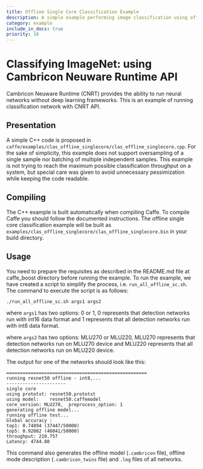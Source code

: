 ```yaml
---
title: Offline Single Core Classification Example
description: A simple example performing image classification using offline interface of Cambricon SDK
category: example
include_in_docs: true
priority: 10
---
```


# Classifying ImageNet: using Cambricon Neuware Runtime API

Cambricon Neuware Runtime (CNRT) provides the ability to run neural networks without deep learning frameworks. This is an example of running classification network with CNRT API.

## Presentation

A simple C++ code is proposed in `caffe/examples/clas_offline_singlecore/clas_offline_singlecore.cpp`. For the sake of simplicity, this example does not support oversampling of a single sample nor batching of multiple independent samples. This example is not trying to reach the maximum possible classification throughput on a system, but special care was given to avoid unnecessary pessimization while keeping the code readable.

## Compiling

The C++ example is built automatically when compiling Caffe. To compile Caffe you should follow the documented instructions. The offline single core classification example will be built as `examples/clas_offline_singlecore/clas_offline_singlecore.bin` in your build directory.

## Usage

You need to prepare the requisites as described in the README.md file at caffe_boost directory before running the example. To run the example, we have created a script to simplify the process, i.e. `run_all_offline_sc.sh`. The command to execute the script is as follows:
```
./run_all_offline_sc.sh args1 args2
```
where `args1` has two options: 0 or 1, 0 represents that detection networks run with int16 data format and 1 represents that all detection networks run with int8 data format.

where `args2` has two options: MLU270 or MLU220, MLU270 represents that detection networks run on MLU270 device and MLU220 represents that all detection networks run on MLU220 device.

The output for one of the networks should look like this:
```
====================================================
running resnet50 offline - int8,...
----------------------
single core
using prototxt: resnet50.prototxt
using model:    resnet50.caffemodel
core_version: MLU270,  preprocess_option: 1
generating offline model...
running offline test...
Global accuracy :
top1: 0.74894 (37447/50000)
top5: 0.92082 (46041/50000)
throughput: 210.757
Latency: 4744.80
```
This command also generates the offline model (`.cambricon` file), offline mode description (`.cambricon_twins` file) and `.log` files of all networks.
